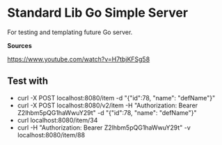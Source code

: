 # Standard Lib Go Simple Server
For testing and templating future Go server.

**Sources**

https://www.youtube.com/watch?v=H7tbjKFSg58

## Test with
 - curl -X POST localhost:8080/item -d "{\"id\":78, \"name\": \"defName\"}"
 - curl -X POST localhost:8080/v2/item  -H "Authorization: Bearer Z2lhbm5pQG1haWwuY29t" -d "{\"id\":78, \"name\": \"defName\"}"
 - curl localhost:8080/item/34
 - curl -H "Authorization: Bearer Z2lhbm5pQG1haWwuY29t" -v localhost:8080/item/88
